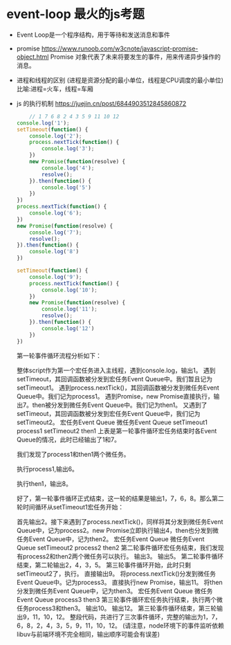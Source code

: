 # event-loop 最火的js考题
- Event Loop是一个程序结构，用于等待和发送消息和事件
- promise https://www.runoob.com/w3cnote/javascript-promise-object.html
    Promise 对象代表了未来将要发生的事件，用来传递异步操作的消息。
- 进程和线程的区别 (进程是资源分配的最小单位，线程是CPU调度的最小单位)
    比喻:进程=火车，线程=车厢
- js 的执行机制
    https://juejin.cn/post/6844903512845860872  
    ```js
        // 1 7 6 8 2 4 3 5 9 11 10 12
    console.log('1');
    setTimeout(function() {
        console.log('2');
        process.nextTick(function() {
            console.log('3');
        })
        new Promise(function(resolve) {
            console.log('4');
            resolve();
        }).then(function() {
            console.log('5')
        })
    })
    process.nextTick(function() {
        console.log('6');
    })
    new Promise(function(resolve) {
        console.log('7');
        resolve();
    }).then(function() {
        console.log('8')
    })

    setTimeout(function() {
        console.log('9');
        process.nextTick(function() {
            console.log('10');
        })
        new Promise(function(resolve) {
            console.log('11');
            resolve();
        }).then(function() {
            console.log('12')
        })
    })

    ```
    第一轮事件循环流程分析如下：

    整体script作为第一个宏任务进入主线程，遇到console.log，输出1。
    遇到setTimeout，其回调函数被分发到宏任务Event Queue中。我们暂且记为setTimeout1。
    遇到process.nextTick()，其回调函数被分发到微任务Event Queue中。我们记为process1。
    遇到Promise，new Promise直接执行，输出7。then被分发到微任务Event Queue中。我们记为then1。
    又遇到了setTimeout，其回调函数被分发到宏任务Event Queue中，我们记为setTimeout2。
    宏任务Event Queue	微任务Event Queue
    setTimeout1	process1
    setTimeout2	then1
    上表是第一轮事件循环宏任务结束时各Event Queue的情况，此时已经输出了1和7。

    我们发现了process1和then1两个微任务。

    执行process1,输出6。

    执行then1，输出8。

    好了，第一轮事件循环正式结束，这一轮的结果是输出1，7，6，8。那么第二轮时间循环从setTimeout1宏任务开始：

    首先输出2。接下来遇到了process.nextTick()，同样将其分发到微任务Event Queue中，记为process2。new Promise立即执行输出4，then也分发到微任务Event Queue中，记为then2。
    宏任务Event Queue	微任务Event Queue
    setTimeout2	process2
    then2
    第二轮事件循环宏任务结束，我们发现有process2和then2两个微任务可以执行。
    输出3。
    输出5。
    第二轮事件循环结束，第二轮输出2，4，3，5。
    第三轮事件循环开始，此时只剩setTimeout2了，执行。
    直接输出9。
    将process.nextTick()分发到微任务Event Queue中。记为process3。
    直接执行new Promise，输出11。
    将then分发到微任务Event Queue中，记为then3。
    宏任务Event Queue	微任务Event Queue
    process3
    then3
    第三轮事件循环宏任务执行结束，执行两个微任务process3和then3。
    输出10。
    输出12。
    第三轮事件循环结束，第三轮输出9，11，10，12。
    整段代码，共进行了三次事件循环，完整的输出为1，7，6，8，2，4，3，5，9，11，10，12。 (请注意，node环境下的事件监听依赖libuv与前端环境不完全相同，输出顺序可能会有误差)